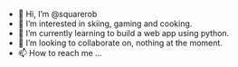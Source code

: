 - 👋 Hi, I’m @squarerob
- 👀 I’m interested in skiing, gaming and cooking.
- 🌱 I’m currently learning to build a web app using python.
- 💞️ I’m looking to collaborate on, nothing at the moment.
- 📫 How to reach me ...

<!---
squarerob/squarerob is a ✨ special ✨ repository because its `README.md` (this file) appears on your GitHub profile.
You can click the Preview link to take a look at your changes.
--->
